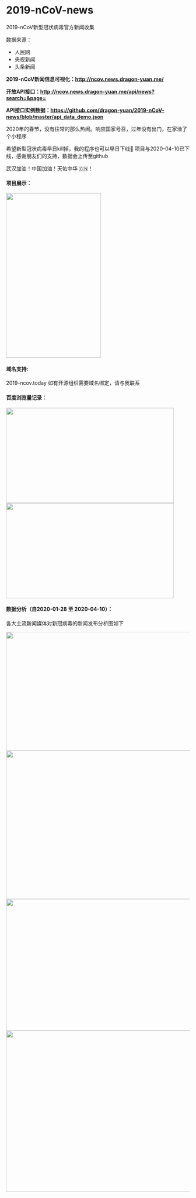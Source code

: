 # 2019-nCoV-news
2019-nCoV新型冠状病毒官方新闻收集

数据来源：

* 人民网
* 央视新闻
* 头条新闻

**2019-nCoV新闻信息可视化：http://ncov.news.dragon-yuan.me/**

**开放API接口：http://ncov.news.dragon-yuan.me/api/news?search=&page=**

**API接口实例数据：https://github.com/dragon-yuan/2019-nCoV-news/blob/master/api_data_demo.json**

2020年的春节，没有往常的那么热闹。响应国家号召，过年没有出门，在家淦了个小程序

希望新型冠状病毒早日kill掉，我的程序也可以早日下线🙏
项目与2020-04-10已下线，感谢朋友们的支持，数据会上传至github

武汉加油！中国加油！天佑中华 🇨🇳！ 

#### 项目展示：
<img src="https://img-dragon-blog.oss-cn-beijing.aliyuncs.com/github/imgs/2019-ncov-news-image.png?x-oss-process=style/webp" width="260px" height="450px">


#### 域名支持:
2019-ncov.today 如有开源组织需要域名绑定，请与我联系

#### 百度浏览量记录：
<img src="https://img-dragon-blog.oss-cn-beijing.aliyuncs.com/github/imgs/2019-ncov-baidu-1.jpg?x-oss-process=style/webp" height="260px" width="460px">
<img src="https://img-dragon-blog.oss-cn-beijing.aliyuncs.com/github/imgs/2019-ncov-baidu-2.jpg?x-oss-process=style/webp" height="260px" width="460px">


#### 数据分析（自2020-01-28 至 2020-04-10）：
各大主流新闻媒体对新冠病毒的新闻发布分析图如下

<img src="https://img-dragon-blog.oss-cn-beijing.aliyuncs.com/github/imgs/ncov/20200418120109.jpg?x-oss-process=style/webp" height="325px" width="730px">
<img src="https://img-dragon-blog.oss-cn-beijing.aliyuncs.com/github/imgs/ncov/20200418115703.jpg?x-oss-process=style/webp" height="405px" width="730px">
<img src="https://img-dragon-blog.oss-cn-beijing.aliyuncs.com/github/imgs/ncov/20200418115713.jpg?x-oss-process=style/webp" height="360px" width="730px">
<img src="https://img-dragon-blog.oss-cn-beijing.aliyuncs.com/github/imgs/ncov/20200418115924.jpg?x-oss-process=style/webp" height="440px" width="730px">
